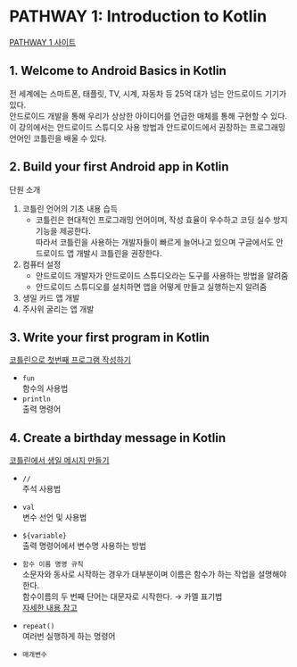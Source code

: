 # PATHWAY 1: Introduction to Kotlin
[PATHWAY 1 사이트](https://developer.android.com/courses/pathways/android-basics-kotlin-one)

## 1. Welcome to Android Basics in Kotlin
전 세계에는 스마트폰, 태플릿, TV, 시계, 자동차 등 25억 대가 넘는 안드로이드 기기가 있다.</br>
안드로이드 개발을 통해 우리가 상상한 아이디어를 언급한 매체를 통해 구현할 수 있다. </br>
이 강의에서는 안드로이드 스튜디오 사용 방법과 안드로이드에서 권장하는 프로그래밍 언어인 코틀린을 배울 수 있다.

## 2. Build your first Android app in Kotlin
단원 소개
1. 코틀린 언어의 기초 내용 습득 
    - 코틀린은 현대적인 프로그래밍 언어이며, 작성 효율이 우수하고 코딩 실수 방지 기능을 제공한다.</br>
    따라서 코틀린을 사용하는 개발자들이 빠르게 늘어나고 있으며 구글에서도 안드로이드 앱 개발시 코틀린을 권장한다.
2. 컴퓨터 설정
    - 안드로이드 개발자가 안드로이드 스튜디오라는 도구를 사용하는 방법을 알려줌
    - 안드로이드 스튜디오를 설치하면 앱을 어떻게 만들고 실행하는지 알려줌
3. 생일 카드 앱 개발
4. 주사위 굴리는 앱 개발

## 3. Write your first program in Kotlin
[코틀린으로 첫번째 프로그램 작성하기](https://developer.android.com/codelabs/basic-android-kotlin-training-first-kotlin-program?continue=https%3A%2F%2Fdeveloper.android.com%2Fcourses%2Fpathways%2Fandroid-basics-kotlin-one%23codelab-https%3A%2F%2Fdeveloper.android.com%2Fcodelabs%2Fbasic-android-kotlin-training-first-kotlin-program#0)

- `fun`</br>
     함수의 사용법
- `println`</br>
     출력 명령어

## 4. Create a birthday message in Kotlin
[코틀린에서 생일 메시지 만들기](https://developer.android.com/codelabs/basic-android-kotlin-training-kotlin-birthday-message?continue=https%3A%2F%2Fdeveloper.android.com%2Fcourses%2Fpathways%2Fandroid-basics-kotlin-one%23codelab-https%3A%2F%2Fdeveloper.android.com%2Fcodelabs%2Fbasic-android-kotlin-training-kotlin-birthday-message#1)

- `//`</br>
    주석 사용법

- `val`</br>
    변수 선언 및 사용법

- `${variable}`</br>
    출력 명령어에서 변수명 사용하는 방법

- `함수 이름 명명 규칙`</br>
    소문자와 동사로 시작하는 경우가 대부분이며 이름은 함수가 하는 작업을 설명해야 한다.</br>
    함수이름의 두 번째 단어는 대문자로 시작한다. → 카멜 표기법</br>
    [자세한 내용 참고](https://developer.android.com/kotlin/style-guide)

- `repeat()`</br>
    여러번 실행하게 하는 명령어
    
- `매개변수`